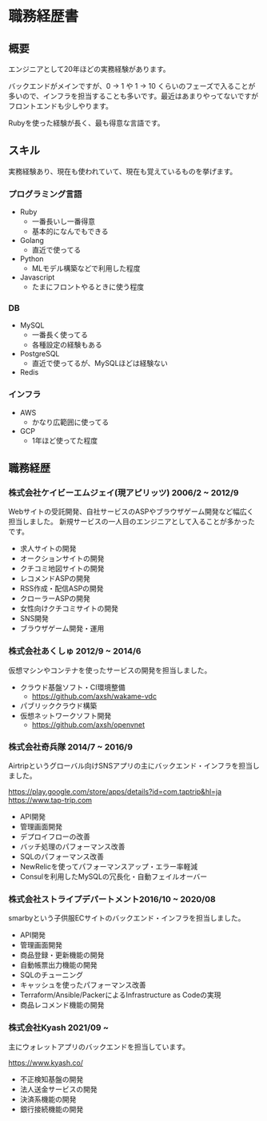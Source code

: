 # 職務経歴書

## 概要

エンジニアとして20年ほどの実務経験があります。

バックエンドがメインですが、0 -> 1 や 1 -> 10 くらいのフェーズで入ることが多いので、インフラを担当することも多いです。最近はあまりやってないですがフロントエンドも少しやります。

Rubyを使った経験が長く、最も得意な言語です。

## スキル

実務経験あり、現在も使われていて、現在も覚えているものを挙げます。

### プログラミング言語

- Ruby
    - 一番長いし一番得意
    - 基本的になんでもできる
- Golang
    - 直近で使ってる
- Python
    - MLモデル構築などで利用した程度
- Javascript
    - たまにフロントやるときに使う程度


### DB

- MySQL
    - 一番長く使ってる
    - 各種設定の経験もある
- PostgreSQL
    - 直近で使ってるが、MySQLほどは経験ない
- Redis

### インフラ

- AWS
    - かなり広範囲に使ってる
- GCP
    - 1年ほど使ってた程度

## 職務経歴

### 株式会社ケイビーエムジェイ(現アピリッツ) 2006/2 ~ 2012/9

Webサイトの受託開発、自社サービスのASPやブラウザゲーム開発など幅広く担当しました。
新規サービスの一人目のエンジニアとして入ることが多かったです。

- 求人サイトの開発
- オークションサイトの開発
- クチコミ地図サイトの開発
- レコメンドASPの開発
- RSS作成・配信ASPの開発
- クローラーASPの開発
- 女性向けクチコミサイトの開発
- SNS開発
- ブラウザゲーム開発・運用

### 株式会社あくしゅ 2012/9 ~ 2014/6

仮想マシンやコンテナを使ったサービスの開発を担当しました。

- クラウド基盤ソフト・CI環境整備
    - https://github.com/axsh/wakame-vdc
- パブリッククラウド構築
- 仮想ネットワークソフト開発
    - https://github.com/axsh/openvnet

### 株式会社奇兵隊 2014/7 ~ 2016/9

Airtripというグローバル向けSNSアプリの主にバックエンド・インフラを担当しました。

https://play.google.com/store/apps/details?id=com.taptrip&hl=ja
https://www.tap-trip.com

- API開発
- 管理画面開発
- デプロイフローの改善
- バッチ処理のパフォーマンス改善
- SQLのパフォーマンス改善
- NewRelicを使ってパフォーマンスアップ・エラー率軽減
- Consulを利用したMySQLの冗長化・自動フェイルオーバー

### 株式会社ストライプデパートメント2016/10 ~ 2020/08

smarbyという子供服ECサイトのバックエンド・インフラを担当しました。

- API開発
- 管理画面開発
- 商品登録・更新機能の開発
- 自動帳票出力機能の開発
- SQLのチューニング
- キャッシュを使ったパフォーマンス改善
- Terraform/Ansible/PackerによるInfrastructure as Codeの実現
- 商品レコメンド機能の開発

### 株式会社Kyash 2021/09 ~

主にウォレットアプリのバックエンドを担当しています。

https://www.kyash.co/

- 不正検知基盤の開発
- 法人送金サービスの開発
- 決済系機能の開発
- 銀行接続機能の開発
